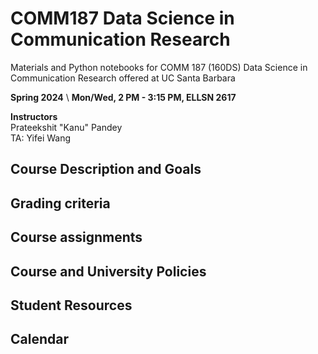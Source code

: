 # COMM187 Data Science in Communication Research
Materials and Python notebooks for COMM 187 (160DS) Data Science in Communication Research offered at UC Santa Barbara

**Spring 2024** \ **Mon/Wed, 2 PM - 3:15 PM, ELLSN 2617**

**Instructors** \
Prateekshit "Kanu" Pandey \
TA: Yifei Wang

## Course Description and Goals

## Grading criteria

## Course assignments

## Course and University Policies

## Student Resources

## Calendar
